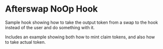 # Afterswap NoOp Hook

Sample hook showing how to take the output token from a swap to the hook instead of the user and do something with it.

Includes an example showing both how to mint claim tokens, and also how to take actual token.
